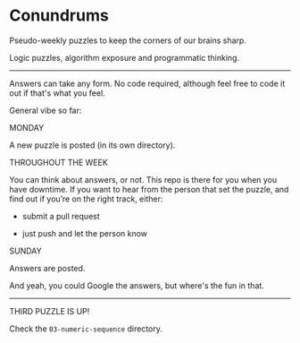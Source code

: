 # Conundrums

Pseudo-weekly puzzles to keep the corners of our brains sharp.

Logic puzzles, algorithm exposure and programmatic thinking.

______________

Answers can take any form.
No code required, although feel free to code it out if that's what you feel.

General vibe so far:

MONDAY

A new puzzle is posted (in its own directory).



THROUGHOUT THE WEEK

You can think about answers, or not. This repo is there for you when you have downtime.
If you want to hear from the person that set the puzzle, and find out if you’re on the right track, either:

- submit a pull request

- just push and let the person know



SUNDAY

Answers are posted.



And yeah, you could Google the answers, but where's the fun in that.

______________

THIRD PUZZLE IS UP!

Check the `03-numeric-sequence` directory.
